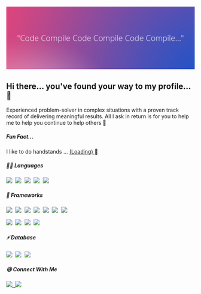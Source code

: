 ![alt text](https://github.com/nmehanma/nmehanma/blob/main/codeCompileGood.png)

## Hi there... you've found your way to my profile... 👋

Experienced problem-solver in complex situations with a proven track record of delivering meaningful results. All I ask in return is for you to help me to help you continue to help others :pray:

##### Fun Fact...

I like to do handstands ... <a href=""> (Loading) </a> :thinking:

##### 👩‍💻 Languages

<kbd> <img src="https://img.shields.io/badge/C%23-239120?style=for-the-badge&logo=c-sharp&logoColor=white" /> </kbd>
<kbd> <img src="https://img.shields.io/badge/JavaScript-323330?style=for-the-badge&logo=javascript&logoColor=F7DF1E" /> </kbd>
<kbd> <img src="https://img.shields.io/badge/Ruby-CC342D?style=for-the-badge&logo=ruby&logoColor=white" /> </kbd>
<kbd> <img src="https://img.shields.io/badge/CSS3-1572B6?style=for-the-badge&logo=css3&logoColor=white" /> </kbd>
<kbd> <img src="https://img.shields.io/badge/HTML5-E34F26?style=for-the-badge&logo=html5&logoColor=white" /> </kbd>
  
##### 🚀 Frameworks

<kbd> <img src="https://img.shields.io/badge/.NET-512BD4?style=for-the-badge&logo=dotnet&logoColor=white" /> </kbd>
<kbd> <img src="https://img.shields.io/badge/Node.js-339933?style=for-the-badge&logo=nodedotjs&logoColor=white" /> </kbd>
<kbd> <img src="https://img.shields.io/badge/Express.js-000000?style=for-the-badge&logo=express&logoColor=white" /> </kbd>
<kbd> <img src="https://img.shields.io/badge/React-20232A?style=for-the-badge&logo=react&logoColor=61DAFB" /> </kbd>
<kbd> <img src="https://img.shields.io/badge/firebase-ffca28?style=for-the-badge&logo=firebase&logoColor=black" /> </kbd>
<kbd> <img src="https://img.shields.io/badge/Jest-C21325?style=for-the-badge&logo=jest&logoColor=white" /> </kbd>
<kbd> <img src="https://img.shields.io/badge/jQuery-0769AD?style=for-the-badge&logo=jquery&logoColor=white" /> </kbd>

<kbd> <img src="https://img.shields.io/badge/Bootstrap-563D7C?style=for-the-badge&logo=bootstrap&logoColor=white" /> </kbd>
<kbd> <img src="https://img.shields.io/badge/Postman-FF6C37?style=for-the-badge&logo=Postman&logoColor=white" /> </kbd>
<kbd> <img src="https://img.shields.io/badge/Nginx-009639?style=for-the-badge&logo=nginx&logoColor=white" /> </kbd>
<kbd> <img src="https://img.shields.io/badge/Ruby_on_Rails-CC0000?style=for-the-badge&logo=ruby-on-rails&logoColor=white" /> </kbd>

##### ⚡ Database

<kbd> <img src="https://img.shields.io/badge/MongoDB-4EA94B?style=for-the-badge&logo=mongodb&logoColor=white" /> </kbd>
<kbd> <img src="https://img.shields.io/badge/MySQL-005C84?style=for-the-badge&logo=mysql&logoColor=white" /> </kbd>
<kbd> <img src="https://img.shields.io/badge/Microsoft-Sql-Server?style=for-the-badge&logo=microsoft-sql-server&logoColor=white" /> </kbd>

##### :smiley: Connect With Me

<kbd> <a href="https://github.com/nmehanma"> <img src="https://img.shields.io/badge/GitHub-100000?style=for-the-badge&logo=github&logoColor=white" /> </a> </kbd>
<kbd> <a href="https://www.linkedin.com/in/najeammehanmal/"> <img src="https://img.shields.io/badge/LinkedIn-0077B5?style=for-the-badge&logo=linkedin&logoColor=white" /> </a> </kbd>





  
  




<!--
**nmehanma/nmehanma** is a ✨ _special_ ✨ repository because its `README.md` (this file) appears on your GitHub profile.

Here are some ideas to get you started:

- 🔭 I’m currently working on ...
- 🌱 I’m currently learning ...
- 👯 I’m looking to collaborate on ...
- 🤔 I’m looking for help with ...
- 💬 Ask me about ...
- 📫 How to reach me: ...
- 😄 Pronouns: ...
- ⚡ Fun fact: ...
-->
